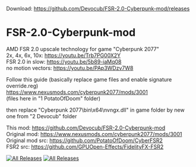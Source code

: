 Download: https://github.com/Devocub/FSR-2.0-Cyberpunk-mod/releases
# FSR-2.0-Cyberpunk-mod  
AMD FSR 2.0 upscale technology for game "Cyberpunk 2077"  
2x, 4x, 6x, 10x: https://youtu.be/Trb7PG00X2Y  
FSR 2.0 in slow: https://youtu.be/5b89-iaMq08  
no motion vectors: https://youtu.be/PAp3WDzv7W8  

Follow this guide (basically replace game files and enable signature override.reg)  
 https://www.nexusmods.com/cyberpunk2077/mods/3001  
(files here in "1 PotatoOfDoom" folder)   
  
then replace "Cyberpunk 2077\bin\x64\nvngx.dll" in game folder by new one from "2 Devocub" folder  
  
  
This mod: https://github.com/Devocub/FSR-2.0-Cyberpunk-mod  
Original mod: https://www.nexusmods.com/cyberpunk2077/mods/3001  
Original mod src: https://github.com/PotatoOfDoom/CyberFSR2  
FSR2 src: https://github.com/GPUOpen-Effects/FidelityFX-FSR2  

[![All Releases](https://img.shields.io/github/downloads/Devocub/FSR-2.0-Cyberpunk-mod/total.svg?style=for-the-badge&logo=appveyor)](https://github.com/Devocub/TabletDriver/releases)
[![All Releases](https://img.shields.io/github/downloads/Devocub/FSR-2.0-Cyberpunk-mod/latest/total.svg?style=for-the-badge&logo=appveyor)](https://github.com/Devocub/TabletDriver/releases/latest)

